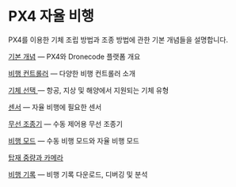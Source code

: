 # PX4 자율 비행

PX4를 이용한 기체 조립 방법과 조종 방법에 관한 기본 개념들을 설명합니다.

[기본 개념](../getting_started/px4_basic_concepts.md) — PX4와 Dronecode 플랫폼 개요

[비행 컨트롤러](../getting_started/flight_controller_selection.md) — 다양한 비행 컨트롤러 소개

[기체 선택 ](../getting_started/frame_selection.md) — 항공, 지상 및 해양에서 지원되는 기체 유형 

[센서](../getting_started/sensor_selection.md) — 자율 비행에 필요한 센서

[무선 조종기](../getting_started/rc_transmitter_receiver.md) — 수동 제어용 무선 조종기

[비행 모드](../getting_started/flight_modes.md) — 수동 비행 모드와 자율 비행 모드

[탑재 중량과 카메라](../payloads/README.md)

[비행 기록](../getting_started/flight_reporting.md) — 비행 기록 다운로드, 디버깅 및 분석